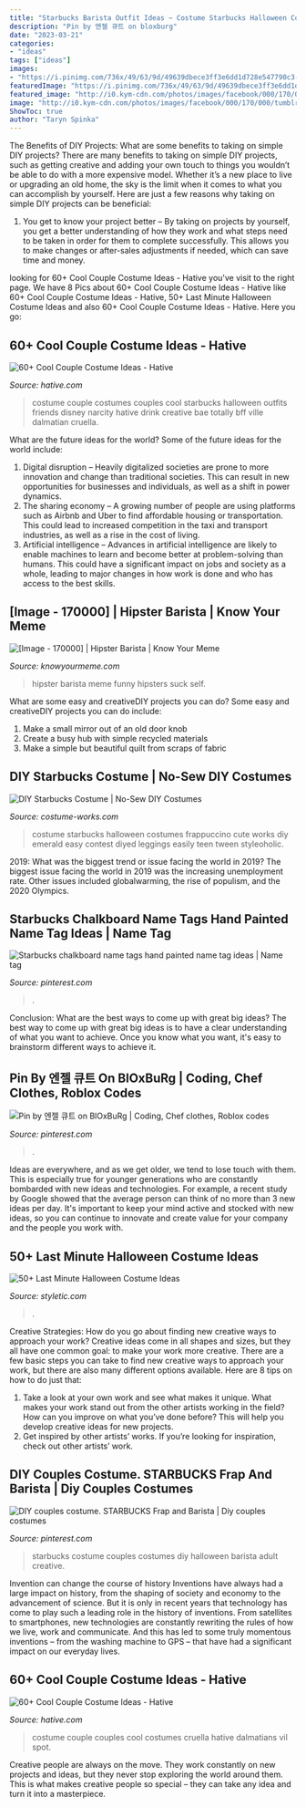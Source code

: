 ```yaml
---
title: "Starbucks Barista Outfit Ideas ~ Costume Starbucks Halloween Costumes Frappuccino Cute Works Diy Emerald Easy Contest Diyed Leggings Easily Teen Tween Styleoholic"
description: "Pin by 엔젤 큐트 on bloxburg"
date: "2023-03-21"
categories:
- "ideas"
tags: ["ideas"]
images:
- "https://i.pinimg.com/736x/49/63/9d/49639dbece3ff3e6dd1d728e547790c3--barista-starbucks.jpg"
featuredImage: "https://i.pinimg.com/736x/49/63/9d/49639dbece3ff3e6dd1d728e547790c3--barista-starbucks.jpg"
featured_image: "http://i0.kym-cdn.com/photos/images/facebook/000/170/000/tumblr_lqthwq1zMp1qz60dyo1_400.jpg"
image: "http://i0.kym-cdn.com/photos/images/facebook/000/170/000/tumblr_lqthwq1zMp1qz60dyo1_400.jpg"
ShowToc: true
author: "Taryn Spinka"
---
```



The Benefits of DIY Projects: What are some benefits to taking on simple DIY projects?
There are many benefits to taking on simple DIY projects, such as getting creative and adding your own touch to things you wouldn’t be able to do with a more expensive model. Whether it’s a new place to live or upgrading an old home, the sky is the limit when it comes to what you can accomplish by yourself. Here are just a few reasons why taking on simple DIY projects can be beneficial: 
1. You get to know your project better – By taking on projects by yourself, you get a better understanding of how they work and what steps need to be taken in order for them to complete successfully. This allows you to make changes or after-sales adjustments if needed, which can save time and money. 


	

		
looking for 60+ Cool Couple Costume Ideas - Hative you've visit to the right page. We have 8 Pics about 60+ Cool Couple Costume Ideas - Hative like 60+ Cool Couple Costume Ideas - Hative, 50+ Last Minute Halloween Costume Ideas and also 60+ Cool Couple Costume Ideas - Hative. Here you go:
		
    
## 60+ Cool Couple Costume Ideas - Hative

<img loading=lazy src="https://hative.com/wp-content/uploads/2016/10/couple-costumes/16-couple-costume-ideas-1.jpg" onerror="this.onerror=null;this.src='https://tse2.mm.bing.net/th?id=OIP._XRDmDXXmELjfc44snES5AHaJ4&amp;pid=15.1';" alt="60+ Cool Couple Costume Ideas - Hative">

_Source: hative.com_

>costume couple costumes couples cool starbucks halloween outfits friends disney narcity hative drink creative bae totally bff ville dalmatian cruella. 

	

What are the future ideas for the world?
Some of the future ideas for the world include:
1. Digital disruption – Heavily digitalized societies are prone to more innovation and change than traditional societies. This can result in new opportunities for businesses and individuals, as well as a shift in power dynamics.
2. The sharing economy – A growing number of people are using platforms such as Airbnb and Uber to find affordable housing or transportation. This could lead to increased competition in the taxi and transport industries, as well as a rise in the cost of living.
3. Artificial intelligence – Advances in artificial intelligence are likely to enable machines to learn and become better at problem-solving than humans. This could have a significant impact on jobs and society as a whole, leading to major changes in how work is done and who has access to the best skills.

    
## [Image - 170000] | Hipster Barista | Know Your Meme

<img loading=lazy src="http://i0.kym-cdn.com/photos/images/facebook/000/170/000/tumblr_lqthwq1zMp1qz60dyo1_400.jpg" onerror="this.onerror=null;this.src='https://tse1.mm.bing.net/th?id=OIP.zaK3fHkibpE7_26cScIZYAHaKo&amp;pid=15.1';" alt="[Image - 170000] | Hipster Barista | Know Your Meme">

_Source: knowyourmeme.com_

>hipster barista meme funny hipsters suck self. 

	

What are some easy and creativeDIY projects you can do?
Some easy and creativeDIY projects you can do include:
1. Make a small mirror out of an old door knob
2. Create a busy hub with simple recycled materials
3. Make a simple but beautiful quilt from scraps of fabric

    
## DIY Starbucks Costume | No-Sew DIY Costumes

<img loading=lazy src="https://photos.costume-works.com/full/starbucks4.jpg" onerror="this.onerror=null;this.src='https://tse1.mm.bing.net/th?id=OIP.ZCot5KZyFrP527Li_9kx-AHaJU&amp;pid=15.1';" alt="DIY Starbucks Costume | No-Sew DIY Costumes">

_Source: costume-works.com_

>costume starbucks halloween costumes frappuccino cute works diy emerald easy contest diyed leggings easily teen tween styleoholic. 

	

2019: What was the biggest trend or issue facing the world in 2019?
The biggest issue facing the world in 2019 was the increasing unemployment rate. Other issues included globalwarming, the rise of populism, and the 2020 Olympics.

    
## Starbucks Chalkboard Name Tags Hand Painted Name Tag Ideas | Name Tag

<img loading=lazy src="https://i.pinimg.com/736x/b6/c9/4c/b6c94cf42a9deb436b80c3fd45e720e8.jpg" onerror="this.onerror=null;this.src='https://tse4.mm.bing.net/th?id=OIP.SGWumhl_quBZiXjA5n_BFAHaNL&amp;pid=15.1';" alt="Starbucks chalkboard name tags hand painted name tag ideas | Name tag">

_Source: pinterest.com_

>. 

	

Conclusion: What are the best ways to come up with great big ideas?
The best way to come up with great big ideas is to have a clear understanding of what you want to achieve. Once you know what you want, it's easy to brainstorm different ways to achieve it.

    
## Pin By 엔젤 큐트 On BlOxBuRg | Coding, Chef Clothes, Roblox Codes

<img loading=lazy src="https://i.pinimg.com/736x/cd/46/6f/cd466f0324381c4f8f6e864ba7c3254b.jpg" onerror="this.onerror=null;this.src='https://tse4.mm.bing.net/th?id=OIP.H5qoA22r0TAMEEV9IgalTgHaH-&amp;pid=15.1';" alt="Pin by 엔젤 큐트 on BlOxBuRg | Coding, Chef clothes, Roblox codes">

_Source: pinterest.com_

>. 

	

Ideas are everywhere, and as we get older, we tend to lose touch with them. This is especially true for younger generations who are constantly bombarded with new ideas and technologies. For example, a recent study by Google showed that the average person can think of no more than 3 new ideas per day. It's important to keep your mind active and stocked with new ideas, so you can continue to innovate and create value for your company and the people you work with.

    
## 50+ Last Minute Halloween Costume Ideas

<img loading=lazy src="https://styletic.com/wp-content/uploads/2016/10/last-minute-halloween-costumes/54-last-minute-halloween-costume-ideas.jpg" onerror="this.onerror=null;this.src='https://tse2.mm.bing.net/th?id=OIP.0_ljN9FEeNfaQu9co2RUpwHaRN&amp;pid=15.1';" alt="50+ Last Minute Halloween Costume Ideas">

_Source: styletic.com_

>. 

	

Creative Strategies: How do you go about finding new creative ways to approach your work?
Creative ideas come in all shapes and sizes, but they all have one common goal: to make your work more creative. There are a few basic steps you can take to find new creative ways to approach your work, but there are also many different options available. Here are 8 tips on how to do just that: 
1. Take a look at your own work and see what makes it unique. What makes your work stand out from the other artists working in the field? How can you improve on what you’ve done before? This will help you develop creative ideas for new projects. 
2. Get inspired by other artists’ works. If you’re looking for inspiration, check out other artists’ work.

    
## DIY Couples Costume. STARBUCKS Frap And Barista | Diy Couples Costumes

<img loading=lazy src="https://i.pinimg.com/736x/49/63/9d/49639dbece3ff3e6dd1d728e547790c3--barista-starbucks.jpg" onerror="this.onerror=null;this.src='https://tse2.mm.bing.net/th?id=OIP.vA91_Yxi0gW6Mn_bavrrLAHaKp&amp;pid=15.1';" alt="DIY couples costume. STARBUCKS Frap and Barista | Diy couples costumes">

_Source: pinterest.com_

>starbucks costume couples costumes diy halloween barista adult creative. 

	

Invention can change the course of history
Inventions have always had a large impact on history, from the shaping of society and economy to the advancement of science. But it is only in recent years that technology has come to play such a leading role in the history of inventions. From satellites to smartphones, new technologies are constantly rewriting the rules of how we live, work and communicate. And this has led to some truly momentous inventions – from the washing machine to GPS – that have had a significant impact on our everyday lives.

    
## 60+ Cool Couple Costume Ideas - Hative

<img loading=lazy src="https://hative.com/wp-content/uploads/2016/10/couple-costumes/24-couple-costume-ideas.jpg" onerror="this.onerror=null;this.src='https://tse1.mm.bing.net/th?id=OIP.t45l3jmk19Ib39rVFxAykQHaQo&amp;pid=15.1';" alt="60+ Cool Couple Costume Ideas - Hative">

_Source: hative.com_

>costume couple couples cool costumes cruella hative dalmatians vil spot. 

	

Creative people are always on the move. They work constantly on new projects and ideas, but they never stop exploring the world around them. This is what makes creative people so special – they can take any idea and turn it into a masterpiece.

